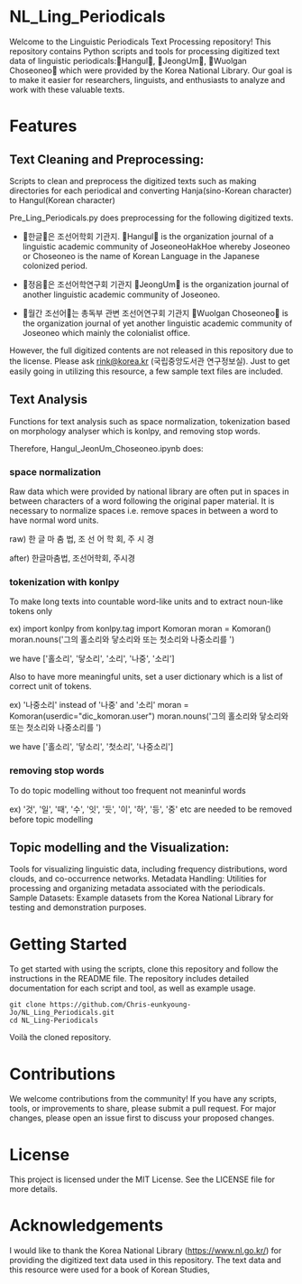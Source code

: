 # NL_Ling_Periodicals
Welcome to the Linguistic Periodicals Text Processing repository! This repository contains Python scripts and tools for processing digitized text data of linguistic periodicals:󰡔Hangul󰡕, 󰡔JeongUm󰡕, 󰡔Wuolgan Choseoneo󰡕  which were provided by the Korea National Library. Our goal is to make it easier for researchers, linguists, and enthusiasts to analyze and work with these valuable texts.

# Features
## Text Cleaning and Preprocessing: 
Scripts to clean and preprocess the digitized texts such as making directories for each periodical and converting Hanja(sino-Korean character) to Hangul(Korean character)

Pre_Ling_Periodicals.py does preprocessing for the following digitized texts. 

- 󰡔한글󰡕은 조선어학회 기관지.
󰡔Hangul󰡕 is the organization journal of a linguistic academic community of JoseoneoHakHoe whereby Joseoneo or Choseoneo is the name of Korean Language in the Japanese colonized period. 

- 󰡔정음󰡕은 조선어학연구회 기관지 
󰡔JeongUm󰡕 is the organization journal of another linguistic academic community of Joseoneo.  

- 󰡔월간 조선어󰡕는 총독부 관변 조선어연구회 기관지
󰡔Wuolgan Choseoneo󰡕 is the organization journal of yet another linguistic academic community of Joseoneo which mainly the colonialist office. 

However, the full digitized contents are not released in this repository due to the license.  Please ask rink@korea.kr (국립중앙도서관 연구정보실). 
Just to get easily going in utilizing this resource, a few sample text files are included. 


## Text Analysis 
Functions for text analysis such as space normalization, tokenization based on morphology analyser which is konlpy, and removing stop words.

Therefore, Hangul_JeonUm_Choseoneo.ipynb does: 

### space normalization
Raw data which were provided by national library are often put in spaces in between characters of a word following the original paper material. 
It is necessary to normalize spaces i.e. remove spaces in between a word to have normal word units. 

raw) 한 글 마 춤 법, 조 선 어 학 회, 주 시 경

after) 한글마춤법, 조선어학회, 주시경

### tokenization with konlpy
To make long texts into countable word-like units and to extract noun-like tokens only 

ex) 
import konlpy
from konlpy.tag import Komoran
moran = Komoran()
moran.nouns('그의 홀소리와 닿소리와 또는 첫소리와 나중소리를 ') 

we have ['홀소리', '닿소리', '소리', '나중', '소리']

Also to have more meaningful units, set a user dictionary which is a list of correct unit of tokens. 

ex) '나중소리' instead of '나중' and '소리'
moran = Komoran(userdic="dic_komoran.user")
moran.nouns('그의 홀소리와 닿소리와 또는 첫소리와 나중소리를 ')

we have ['홀소리', '닿소리', '첫소리', '나중소리']


### removing stop words 
To do topic modelling without too frequent not meaninful words

ex) '것', '일', '때', '수', '잇', '듯', '이', '하', '등', '중' etc are needed to be removed before topic modelling

## Topic modelling and the Visualization: 
Tools for visualizing linguistic data, including frequency distributions, word clouds, and co-occurrence networks.
Metadata Handling: Utilities for processing and organizing metadata associated with the periodicals.
Sample Datasets: Example datasets from the Korea National Library for testing and demonstration purposes.

# Getting Started
To get started with using the scripts, clone this repository and follow the instructions in the README file. The repository includes detailed documentation for each script and tool, as well as example usage.

```command terminal 
git clone https://github.com/Chris-eunkyoung-Jo/NL_Ling_Periodicals.git
cd NL_Ling-Periodicals
```
Voilà the cloned repository. 


# Contributions
We welcome contributions from the community! If you have any scripts, tools, or improvements to share, please submit a pull request. For major changes, please open an issue first to discuss your proposed changes.


# License
This project is licensed under the MIT License. See the LICENSE file for more details.

# Acknowledgements
I would like to thank the Korea National Library (https://www.nl.go.kr/) for providing the digitized text data used in this repository. 
The text data and this resource were used for a book of Korean Studies, 

